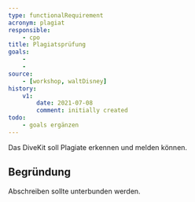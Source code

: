 ```yaml
---
type: functionalRequirement
acronym: plagiat
responsible: 
    - cpo
title: Plagiatsprüfung
goals: 
    -
    -
source:
    - [workshop, waltDisney]
history:
    v1:
        date: 2021-07-08
        comment: initially created
todo: 
	- goals ergänzen
---
```


Das DiveKit soll Plagiate erkennen und melden können.

## Begründung

Abschreiben sollte unterbunden werden.
